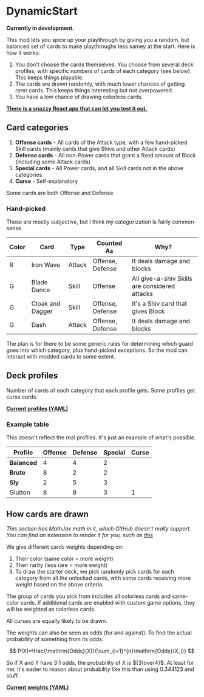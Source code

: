 # DynamicStart

**Currently in development.**

This mod lets you spice up your playthrough by giving you a random, but balanced set of cards to make playthroughs less samey at the start. Here is how it works:

1. You don't choose the cards themselves. You choose from several deck profiles, with specific numbers of cards of each category (see below). This keeps things playable.
2. The cards are drawn randomly, with much lower chances of getting rarer cards. This keeps things interesting but not overpowered. 
3. You have a low chance of drawing colorless cards.

[**There is a snazzy React app that can let you test it out.**](https://dynamic-start.netlify.com/)

## Card categories

1. **Offense cards** - All cards of the Attack type, with a few hand-picked Skill cards (mainly cards that give Shivs and other Attack cards)
2. **Defense cards** - All non-Power cards that grant a fixed amount of Block (including some Attack cards)
3. **Special cards** - All Power cards, and all Skill cards not in the above categories.
4. **Curse** - Self-explanatory

Some cards are both Offense and Defense.

### Hand-picked 

These are mostly subjective, but I think my categorization is fairly common-sense.

| Color | Card             | Type   | Counted As       | Why?                                          |
| ----- | ---------------- | ------ | ---------------- | --------------------------------------------- |
| R     | Iron Wave        | Attack | Offense, Defense | It deals damage and blocks                    |
| G     | Blade Dance      | Skill  | Offense          | All give-a-shiv Skills are considered attacks |
| G     | Cloak and Dagger | Skill  | Offense, Defense  | It's a Shiv card that gives Block             |
| G     | Dash             | Attack | Offense, Defense  | It deals damage and blocks                    |

The plan is for there to be some generic rules for determining which guard goes into which category, plus hand-picked exceptions. So the mod can interact with modded cards to some extent.

## Deck profiles

Number of cards of each category that each profile gets. Some profiles get curse cards.

[**Current profiles (YAML)**](site/app/content/profiles.yaml)

### Example table

This doesn't reflect the real profiles. It's just an example of what's possible.

| Profile         | Offense | Defense | Special | Curse |
| --------------- | ------ | ------- | ------- | ----- |
| **Balanced**    | 4      | 4       | 2       |       |
| **Brute**       | 8      | 2       | 2       |       |
| **Sly**         | 2      | 5       | 3       |       |
| Glutton         | 8      | 8       | 3       | 1     |

## How cards are drawn

*This section has MathJax math in it, which GItHub doesn't really support. You can find an extension to render it for you, such as [this](https://chrome.google.com/webstore/detail/mathjax-plugin-for-github/ioemnmodlmafdkllaclgeombjnmnbima?hl=en)*

We give different cards weights depending on:

1. Their color (same color = more weight)
2. Their rarity (less rare = more weight)
3. To draw the starter deck, we pick randomly pick cards for each category from all the unlocked cards, with some cards receiving more weight based on the above criteria. 

The group of cards you pick from includes all colorless cards and same-color cards. If additional cards are enabled with custom game options, they will be weighted as colorless cards.

All curses are equally likely to be drawn.

The weights can also be seen as odds (for and against). To find the actual probability of something from its odds:


$$
P(X)=\frac{\mathrm{Odds}(X)}{\sum_{i=1}^{n}\mathrm{Odds}(X_i)}
$$


So if X and Y have 3:1 odds, the probability of X is ${3\over4}$. At least for me, it's easier to reason about probability like this than using 0.344123 and stuff.

[**Current weights (YAML)**](site/app/content/weights.yaml)